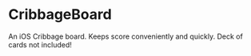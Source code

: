 CribbageBoard
=============

An iOS Cribbage board. Keeps score conveniently and quickly. Deck of cards not included!